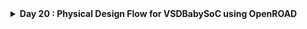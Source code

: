 <details>
  <Summary><strong> Day 20 : Physical Design Flow for VSDBabySoC using OpenROAD</strong></summary>

# Contents
- [`Synthesis`](#synthesis)

# `Synthesis`

<details>
  <Summary><strong>   config.mk contents</strong></summary>
</details>


```bash

cd OpenROAD-flow-scripts/flow
source env.sh
cd flow

# remove any previously generated results, logs, and intermediate files
make DESIGN_CONFIG=./designs/sky130hd/vsdbabysoc/config.mk clean_all

# Run Synthesis
make DESIGN_CONFIG=./designs/sky130hd/vsdbabysoc/config.mk synth

# view synthesiszed netlist
gvim results/sky130hd/vsdbabysoc/base/1_1_yosys.v

# view synthesis log
gvim logs/sky130hd/vsdbabysoc/base/1_1_yosys.log

# view statistics
gvim reports/sky130hd/vsdbabysoc/base/synth_stat.txt
```

# `Floorplan`

```bash
make DESIGN_CONFIG=./designs/sky130hd/vsdbabysoc/config.mk floorplan
```

```bash
# run floorplan and view result with gui
make DESIGN_CONFIG=./designs/sky130hd/vsdbabysoc/config.mk gui_floorplan
```

# `Placement`

```bash
make DESIGN_CONFIG=./designs/sky130hd/vsdbabysoc/config.mk placement
```

```bash
# run placement and view result with gui
make DESIGN_CONFIG=./designs/sky130hd/vsdbabysoc/config.mk gui_placement
```

# `Clock Tree Synthesis`

```bash
make DESIGN_CONFIG=./designs/sky130hd/vsdbabysoc/config.mk cts
```

```bash
# run cts and view result with gui
make DESIGN_CONFIG=./designs/sky130hd/vsdbabysoc/config.mk gui_cts
```

